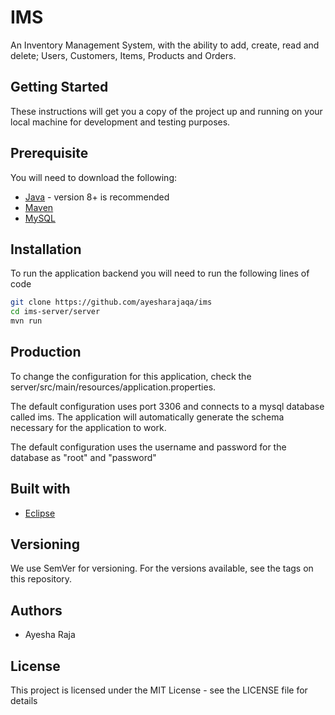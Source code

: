 # IMS

An Inventory Management System, with the ability to add, create, read and delete; Users, Customers, Items, Products and Orders.

## Getting Started

These instructions will get you a copy of the project up and running on your local machine for development and testing purposes.

## Prerequisite

You will need to download the following:

* [Java](https://www.oracle.com/technetwork/java/javase/downloads/jdk8-downloads-2133151.html) - version 8+ is recommended
* [Maven](https://www.baeldung.com/install-maven-on-windows-linux-mac)
* [MySQL](https://www.mysql.com/) 

## Installation
To run the application backend you will need to run the following lines of code
```sh
git clone https://github.com/ayesharajaqa/ims
cd ims-server/server
mvn run
```
## Production
To change the configuration for this application, check the server/src/main/resources/application.properties.

The default configuration uses port 3306 and connects to a mysql database called ims.
The application will automatically generate the schema necessary for the application to work.

The default configuration uses the username and password for the database as "root" and "password"

## Built with
* [Eclipse](https://www.eclipse.org/downloads/)

## Versioning
We use SemVer for versioning. For the versions available, see the tags on this repository.

## Authors
* Ayesha Raja

## License
This project is licensed under the MIT License - see the LICENSE file for details
